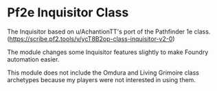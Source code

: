 # Pf2e Inquisitor Class

The Inquisitor based on u/AchantionTT's port of the Pathfinder 1e class.
(https://scribe.pf2.tools/v/ycT8B2op-class-inquisitor-v2-0)

The module changes some Inquisitor features slightly to make Foundry automation easier.

This module does not include the Omdura and Living Grimoire class archetypes because my players were not interested in using them.
